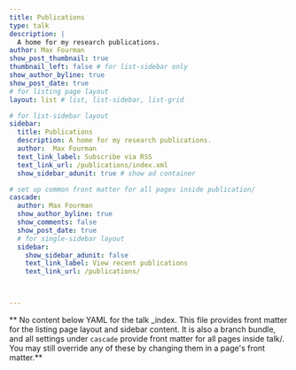 ```yaml
---
title: Publications
type: talk
description: |
  A home for my research publications.
author: Max Fourman
show_post_thumbnail: true
thumbnail_left: false # for list-sidebar only
show_author_byline: true
show_post_date: true
# for listing page layout
layout: list # list, list-sidebar, list-grid

# for list-sidebar layout
sidebar:
  title: Publications
  description: A home for my research publications.
  author:  Max Fourman
  text_link_label: Subscribe via RSS
  text_link_url: /publications/index.xml
  show_sidebar_adunit: true # show ad container

# set up common front matter for all pages inside publication/
cascade:
  author: Max Fourman
  show_author_byline: true
  show_comments: false
  show_post_date: true
  # for single-sidebar layout
  sidebar:
    show_sidebar_adunit: false
    text_link_label: View recent publications
    text_link_url: /publications/



---
```


** No content below YAML for the talk _index. This file provides front matter for the listing page layout and sidebar content. It is also a branch bundle, and all settings under `cascade` provide front matter for all pages inside talk/. You may still override any of these by changing them in a page's front matter.**
